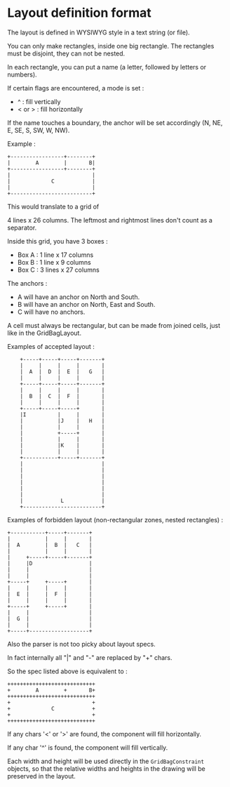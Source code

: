 # Layout definition format

The layout is defined in WYSIWYG style in a text string (or file).

You can only make rectangles, inside one big rectangle.
The rectangles must be disjoint, they can not be nested.

In each rectangle, you can put a name (a letter, followed by letters or numbers).

If certain flags are encountered, a mode is set :

- ^ : fill vertically
- < or > : fill horizontally

If the name touches a boundary, the anchor will be set accordingly (N, NE, E, SE, S, SW, W, NW).


Example :

    +-----------------+--------+
    |        A        |       B|
    +-----------------+--------+
    |                          |
    |             C            |
    |                          |
    +--------------------------+

This would translate to a grid of 

4 lines x 26 columns.
The leftmost and rightmost lines don't count as a separator.


Inside this grid, you have 3 boxes :

- Box A : 1 line x 17 columns
- Box B : 1 line x 9 columns
- Box C : 3 lines x 27 columns

The  anchors :

- A will have an anchor on North and South.
- B will have an anchor on North, East and South.
- C will have no anchors.

A cell must always be rectangular, but can be made from joined cells, just like in the GridBagLayout.

Examples of accepted layout :


~~~~ ascii
    +-----+-----+-----+-------+
    |     |     |     |       |
    |  A  |  D  |  E  |   G   |
    |     |     |     |       |
    +-----+-----+-----+-------+
    |     |     |     |       |
    |  B  |  C  |  F  |       |
    |     |     |     |       |
    +-----+-----+-----+       |
    |I          |     |       |
    |           |J    |   H   |
    |           |     |       |
    |           +-----+       |
    |           |     |       |
    |           |K    |       |
    |           |     |       |
    +-----------+-----+-------+
    |                         |
    |                         |
    |                         |
    |                         |
    |                         |
    |                         |
    |            L            |
    +-------------------------+
~~~~

Examples of forbidden layout (non-rectangular zones, nested
rectangles) :

    +-----------+-----+-------+
    |           |     |       |
    |  A        |  B  |   C   |
    |           |     |       |
    |     +-----+-----+-------+
    |     |D                  |
    |     |                   |
    |     |                   |
    +-----+     +-----+       |
    |     |     |     |       |
    |  E  |     |  F  |       |
    |     |     |     |       |
    +-----+     +-----+       |
    |     |                   |
    |  G  |                   |
    |     |                   |
    +-----+-------------------+


Also the parser is not too picky about layout specs.

In fact internally all "|" and "-" are replaced by "+" chars.

So the spec listed above is equivalent to :

    ++++++++++++++++++++++++++++
    +        A        +       B+
    ++++++++++++++++++++++++++++
    +                          +
    +             C            +
    +                          +
    ++++++++++++++++++++++++++++

If any chars '<' or '>' are found, the component will fill horizontally.

If any char '^' is found, the component will fill vertically.

Each width and height will be used directly in the `GridBagConstraint` objects,
so that the relative widths and heights in the drawing will be preserved in
the layout.





